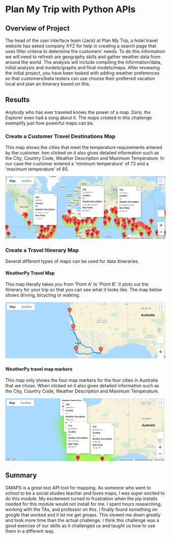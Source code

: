 # Plan My Trip with Python APIs

## Overview of Project
The head of the user interface team (Jack) at Plan My Trip, a hotel travel website has asked company XYZ for help in creating a search page that uses filter criteria to determine the customers' needs. To do this information we will need to refresh are geography skills and gather weather data from around the world. The analysis will include compiling the information/data, initial analysis and models/graphs and final models/maps. After reviewing the initial project, you have been tasked with adding weather preferences so that customers/beta testers can use choose their preferred vacation local and plan an itinerary based on this.

## Results
Anybody who has ever traveled knows the power of a map. _Dora, the Explorer_ even had a song about it. The maps created in this challenge exemplify just how powerful maps can be.

### Create a Customer Travel Destinations Map
This map shows the cities that meet the temperature requirements entered by the customer. hen clicked on it also gives detailed information such as the City, Country Code, Weather Description and Maximum Temperature. In our case the customer entered a 'minimum temperature' of 73 and a 'maximum temperature' of 85.

![WeatherPy_vacation_map.png](https://github.com/AprilVilmin/World_Weather_Analysis/blob/main/Vacation_Search/WeatherPy_vacation_map.png)


### Create a Travel Itinerary Map
Several different types of maps can be used for data itineraries.

#### WeatherPy Travel Map
This map literally takes you from 'Point A' to 'Point B'. It plots out the itinerary for your trip so that you can see what it looks like. The map below shows driving, bicycling or walking.

![WeatherPy_travel_map.png](https://github.com/AprilVilmin/World_Weather_Analysis/blob/main/Vacation_Itinerary/WeatherPy_travel_map.png)

#### WeatherPy travel map markers
This map only shows the four map markers for the four cities in Australia that we chose. When clicked on it also gives detailed information such as the City, Country Code, Weather Description and Maximum Temperature. 

![WeatherPy_travel_map_markers.png](https://github.com/AprilVilmin/World_Weather_Analysis/blob/main/Vacation_Itinerary/WeatherPy_travel_map_markers.png)

## Summary
GMAPS is a great tool API tool for mapping. As someone who went to school to be a social studies teacher and loves maps, I was super excited to do this module. My excitement turned to frustration when the pip installs needed for this module would not install for me. I spent hours researching, working with the TAs, and professor on this. I finally found something on google that  worked and it let me get gmaps. This slowed me down greatly and took more time than the actual challenge. I think this challenge was a good exercise of our skills as it challenged us and taught us how to use them in a different way.
